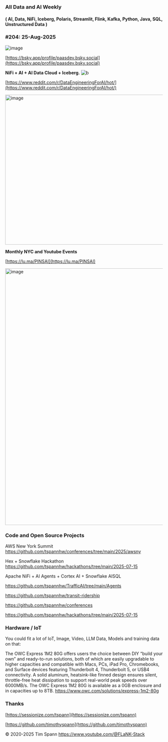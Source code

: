 ###  All Data and AI Weekly 
#### ( AI, Data, NiFi, Iceberg, Polaris, Streamlit, Flink, Kafka, Python, Java, SQL, Unstructured Data )  
### #204: 25-Aug-2025

![image](https://github.com/user-attachments/assets/91b059cf-1238-43ba-a270-c122ada21ca4)

[https://bsky.app/profile/paasdev.bsky.social](https://bsky.app/profile/paasdev.bsky.social)

**NiFi + AI + AI Data Cloud + Iceberg.**
![b](https://images.credential.net/badge/tiny/g6fomszs_1741624330730_badge.png)

[https://www.reddit.com/r/DataEngineeringForAI/hot/](https://www.reddit.com/r/DataEngineeringForAI/hot/)

<img width="640" height="480" alt="image" src="https://github.com/user-attachments/assets/a82eac9d-63a0-4ea1-b113-9399636d53c4" />


**Monthly NYC and Youtube Events**

[https://lu.ma/PINSAI](https://lu.ma/PINSAI)




<img width="1775" height="822" alt="image" src="https://github.com/user-attachments/assets/1bac957b-cce6-4889-896b-ab7fbca27102" />


### Code and Open Source Projects

AWS New York Summit
https://github.com/tspannhw/conferences/tree/main/2025/awsny

Hex + Snowflake Hackathon
https://github.com/tspannhw/hackathons/tree/main/2025-07-15

Apache NiFi + AI Agents + Cortex AI + Snowflake AISQL

https://github.com/tspannhw/TrafficAI/tree/main/Agents

https://github.com/tspannhw/transit-ridership

https://github.com/tspannhw/conferences

https://github.com/tspannhw/hackathons/tree/main/2025-07-15


### Hardware / IoT

You could fit a lot of IoT, Image, Video, LLM Data, Models and training data on that:

The OWC Express 1M2 80G offers users the choice between DIY “build your own” and ready-to-run solutions, both of which are easily upgradable to higher capacities and compatible with Macs, PCs, iPad Pro, Chromebooks, and Surface devices featuring Thunderbolt 4, Thunderbolt 5, or USB4 connectivity. A solid aluminum, heatsink-like finned design ensures silent, throttle-free heat dissipation to support real-world peak speeds over 6000MB/s. The OWC Express 1M2 80G is available as a 0GB enclosure and in capacities up to 8TB.
https://www.owc.com/solutions/express-1m2-80g


### Thanks


[https://sessionize.com/tspann](https://sessionize.com/tspann)

[https://github.com/timothyspann](https://github.com/timothyspann)



&copy; 2020-2025 Tim Spann  https://www.youtube.com/@FLaNK-Stack
